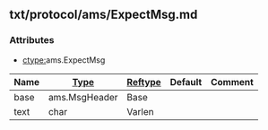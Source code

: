 ## txt/protocol/ams/ExpectMsg.md


### Attributes
<a href="#attributes"></a>
* [ctype:](/txt/ssimdb/dmmeta/ctype.md)ams.ExpectMsg

|Name|[Type](/txt/ssimdb/dmmeta/ctype.md)|[Reftype](/txt/ssimdb/dmmeta/reftype.md)|Default|Comment|
|---|---|---|---|---|
|base|ams.MsgHeader|Base|
|text|char|Varlen|

